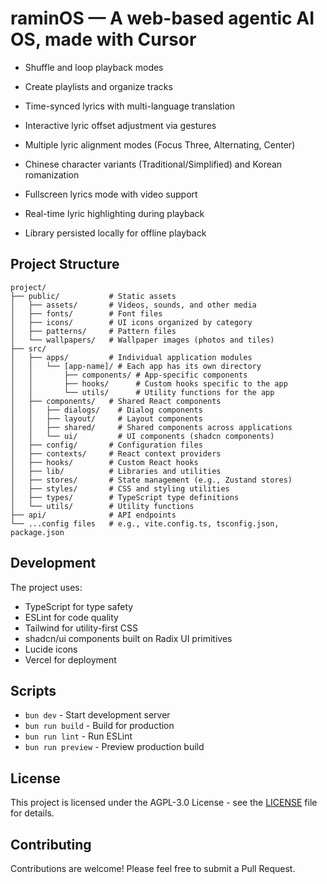 # raminOS — A web-based agentic AI OS, made with Cursor
  
- Shuffle and loop playback modes
  
- Create playlists and organize tracks
  
- Time-synced lyrics with multi-language translation
  
- Interactive lyric offset adjustment via gestures
  
- Multiple lyric alignment modes (Focus Three, Alternating, Center)
  
- Chinese character variants (Traditional/Simplified) and Korean romanization
  
- Fullscreen lyrics mode with video support
  
- Real-time lyric highlighting during playback
  
- Library persisted locally for offline playback
## Project Structure
```
project/
├── public/           # Static assets
│   ├── assets/       # Videos, sounds, and other media
│   ├── fonts/        # Font files
│   ├── icons/        # UI icons organized by category
│   ├── patterns/     # Pattern files
│   └── wallpapers/   # Wallpaper images (photos and tiles)
├── src/
│   ├── apps/         # Individual application modules
│   │   └── [app-name]/ # Each app has its own directory
│   │       ├── components/ # App-specific components
│   │       ├── hooks/      # Custom hooks specific to the app
│   │       └── utils/      # Utility functions for the app
│   ├── components/   # Shared React components
│   │   ├── dialogs/    # Dialog components
│   │   ├── layout/     # Layout components
│   │   ├── shared/     # Shared components across applications
│   │   └── ui/         # UI components (shadcn components)
│   ├── config/       # Configuration files
│   ├── contexts/     # React context providers
│   ├── hooks/        # Custom React hooks
│   ├── lib/          # Libraries and utilities
│   ├── stores/       # State management (e.g., Zustand stores)
│   ├── styles/       # CSS and styling utilities
│   ├── types/        # TypeScript type definitions
│   └── utils/        # Utility functions
├── api/              # API endpoints
└── ...config files   # e.g., vite.config.ts, tsconfig.json, package.json
```
## Development
The project uses:
- TypeScript for type safety
- ESLint for code quality
- Tailwind for utility-first CSS
- shadcn/ui components built on Radix UI primitives
- Lucide icons
- Vercel for deployment
## Scripts
- `bun dev` - Start development server
- `bun run build` - Build for production
- `bun run lint` - Run ESLint
- `bun run preview` - Preview production build
## License
This project is licensed under the AGPL-3.0 License - see the [LICENSE](LICENSE) file for details.
## Contributing
Contributions are welcome! Please feel free to submit a Pull Request.
